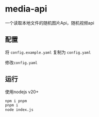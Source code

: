 # media-api
一个读取本地文件的随机图片Api，随机视频api

## 配置

将 `config.example.yaml` 复制为 `config.yaml`

修改`config.yaml`

## 运行

使用nodejs v20+

```bash
npm i pnpm 
pnpm i 
node index.js
```